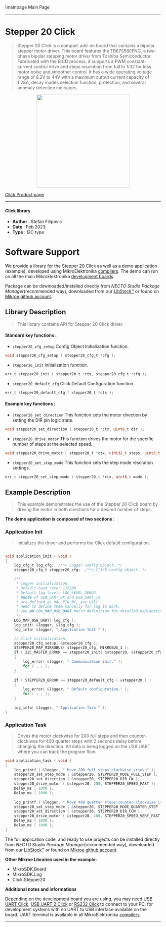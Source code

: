 \mainpage Main Page

---
# Stepper 20 Click

> Stepper 20 Click is a compact add-on board that contains a bipolar stepper motor driver. This board features the TB67S580FNG, a two-phase bipolar stepping motor driver from Toshiba Semiconductor. Fabricated with the BiCD process, it supports a PWM constant-current control drive and steps resolution from full to 1/32 for less motor noise and smoother control. It has a wide operating voltage range of 8.2V to 44V with a maximum output current capacity of 1.28A, decay modes selection function, protection, and several anomaly detection indicators.

<p align="center">
  <img src="https://download.mikroe.com/images/click_for_ide/stepper20_click.png" height=300px>
</p>

[Click Product page](https://www.mikroe.com/stepper-20-click)

---


#### Click library

- **Author**        : Stefan Filipovic
- **Date**          : Feb 2023.
- **Type**          : I2C type


# Software Support

We provide a library for the Stepper 20 Click
as well as a demo application (example), developed using MikroElektronika
[compilers](https://www.mikroe.com/necto-studio).
The demo can run on all the main MikroElektronika [development boards](https://www.mikroe.com/development-boards).

Package can be downloaded/installed directly from *NECTO Studio Package Manager*(recommended way), downloaded from our [LibStock&trade;](https://libstock.mikroe.com) or found on [Mikroe github account](https://github.com/MikroElektronika/mikrosdk_click_v2/tree/master/clicks).

## Library Description

> This library contains API for Stepper 20 Click driver.

#### Standard key functions :

- `stepper20_cfg_setup` Config Object Initialization function.
```c
void stepper20_cfg_setup ( stepper20_cfg_t *cfg );
```

- `stepper20_init` Initialization function.
```c
err_t stepper20_init ( stepper20_t *ctx, stepper20_cfg_t *cfg );
```

- `stepper20_default_cfg` Click Default Configuration function.
```c
err_t stepper20_default_cfg ( stepper20_t *ctx );
```

#### Example key functions :

- `stepper20_set_direction` This function sets the motor direction by setting the DIR pin logic state.
```c
void stepper20_set_direction ( stepper20_t *ctx, uint8_t dir );
```

- `stepper20_drive_motor` This function drives the motor for the specific number of steps at the selected speed.
```c
void stepper20_drive_motor ( stepper20_t *ctx, uint32_t steps, uint8_t speed );
```

- `stepper20_set_step_mode` This function sets the step mode resolution settings.
```c
err_t stepper20_set_step_mode ( stepper20_t *ctx, uint8_t mode );
```

## Example Description

> This example demonstrates the use of the Stepper 20 Click board by driving the motor in both directions for a desired number of steps.

**The demo application is composed of two sections :**

### Application Init

> Initializes the driver and performs the Click default configuration.

```c

void application_init ( void )
{
    log_cfg_t log_cfg;  /**< Logger config object. */
    stepper20_cfg_t stepper20_cfg;  /**< Click config object. */

    /** 
     * Logger initialization.
     * Default baud rate: 115200
     * Default log level: LOG_LEVEL_DEBUG
     * @note If USB_UART_RX and USB_UART_TX 
     * are defined as HAL_PIN_NC, you will 
     * need to define them manually for log to work. 
     * See @b LOG_MAP_USB_UART macro definition for detailed explanation.
     */
    LOG_MAP_USB_UART( log_cfg );
    log_init( &logger, &log_cfg );
    log_info( &logger, " Application Init " );

    // Click initialization.
    stepper20_cfg_setup( &stepper20_cfg );
    STEPPER20_MAP_MIKROBUS( stepper20_cfg, MIKROBUS_1 );
    if ( I2C_MASTER_ERROR == stepper20_init( &stepper20, &stepper20_cfg ) ) 
    {
        log_error( &logger, " Communication init." );
        for ( ; ; );
    }
    
    if ( STEPPER20_ERROR == stepper20_default_cfg ( &stepper20 ) )
    {
        log_error( &logger, " Default configuration." );
        for ( ; ; );
    }
    
    log_info( &logger, " Application Task " );
}

```

### Application Task

> Drives the motor clockwise for 200 full steps and then counter-clockiwse for 400 quarter
steps with 2 seconds delay before changing the direction. All data is being logged on
the USB UART where you can track the program flow.

```c
void application_task ( void )
{
    log_printf ( &logger, " Move 200 full steps clockwise \r\n\n" );
    stepper20_set_step_mode ( &stepper20, STEPPER20_MODE_FULL_STEP );
    stepper20_set_direction ( &stepper20, STEPPER20_DIR_CW );
    stepper20_drive_motor ( &stepper20, 200, STEPPER20_SPEED_FAST );
    Delay_ms ( 1000 );
    Delay_ms ( 1000 );
    
    log_printf ( &logger, " Move 400 quarter steps counter-clockwise \r\n\n" );
    stepper20_set_step_mode ( &stepper20, STEPPER20_MODE_QUARTER_STEP );
    stepper20_set_direction ( &stepper20, STEPPER20_DIR_CCW );
    stepper20_drive_motor ( &stepper20, 400, STEPPER20_SPEED_VERY_FAST );
    Delay_ms ( 1000 );
    Delay_ms ( 1000 );
}
```

The full application code, and ready to use projects can be installed directly from *NECTO Studio Package Manager*(recommended way), downloaded from our [LibStock&trade;](https://libstock.mikroe.com) or found on [Mikroe github account](https://github.com/MikroElektronika/mikrosdk_click_v2/tree/master/clicks).

**Other Mikroe Libraries used in the example:**

- MikroSDK.Board
- MikroSDK.Log
- Click.Stepper20

**Additional notes and informations**

Depending on the development board you are using, you may need
[USB UART Click](https://www.mikroe.com/usb-uart-click),
[USB UART 2 Click](https://www.mikroe.com/usb-uart-2-click) or
[RS232 Click](https://www.mikroe.com/rs232-click) to connect to your PC, for
development systems with no UART to USB interface available on the board. UART
terminal is available in all MikroElektronika
[compilers](https://shop.mikroe.com/compilers).

---

